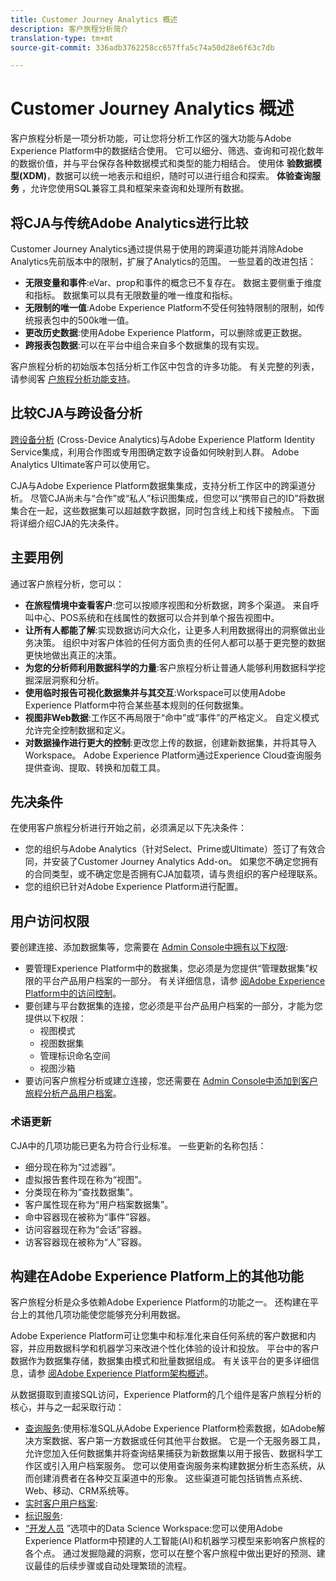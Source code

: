 ```yaml
---
title: Customer Journey Analytics 概述
description: 客户旅程分析简介
translation-type: tm+mt
source-git-commit: 336adb3762258cc657ffa5c74a50d28e6f63c7db

---
```



# Customer Journey Analytics 概述

客户旅程分析是一项分析功能，可让您将分析工作区的强大功能与Adobe Experience Platform中的数据结合使用。 它可以细分、筛选、查询和可视化数年的数据价值，并与平台保存各种数据模式和类型的能力相结合。 使用体 **验数据模型(XDM)**，数据可以统一地表示和组织，随时可以进行组合和探索。 **体验查询服务** ，允许您使用SQL兼容工具和框架来查询和处理所有数据。

## 将CJA与传统Adobe Analytics进行比较

Customer Journey Analytics通过提供易于使用的跨渠道功能并消除Adobe Analytics先前版本中的限制，扩展了Analytics的范围。 一些显着的改进包括：

* **无限变量和事件**:eVar、prop和事件的概念已不复存在。 数据主要侧重于维度和指标。 数据集可以具有无限数量的唯一维度和指标。
* **无限制的唯一值**:Adobe Experience Platform不受任何独特限制的限制，如传统报表包中的500k唯一值。
* **更改历史数据**:使用Adobe Experience Platform，可以删除或更正数据。
* **跨报表包数据**:可以在平台中组合来自多个数据集的现有实现。

客户旅程分析的初始版本包括分析工作区中包含的许多功能。 有关完整的列表，请参阅客 [户旅程分析功能支持](cja-aa.md)。

## 比较CJA与跨设备分析

[跨设备分析](https://docs.adobe.com/content/help/en/analytics/components/cda/cda-home.html) (Cross-Device Analytics)与Adobe Experience Platform Identity Service集成，利用合作图或专用图确定数字设备如何映射到人群。 Adobe Analytics Ultimate客户可以使用它。

CJA与Adobe Experience Platform数据集集成，支持分析工作区中的跨渠道分析。 尽管CJA尚未与“合作”或“私人”标识图集成，但您可以“携带自己的ID”将数据集合在一起，这些数据集可以超越数字数据，同时包含线上和线下接触点。 下面将详细介绍CJA的先决条件。

## 主要用例

通过客户旅程分析，您可以：

* **在旅程情境中查看客户**:您可以按顺序视图和分析数据，跨多个渠道。 来自呼叫中心、POS系统和在线属性的数据可以合并到单个报告视图中。
* **让所有人都能了解**:实现数据访问大众化，让更多人利用数据得出的洞察做出业务决策。 组织中对客户体验的任何方面负责的任何人都可以基于更完整的数据更快地做出真正的决策。
* **为您的分析师利用数据科学的力量**:客户旅程分析让普通人能够利用数据科学挖掘深层洞察和分析。
* **使用临时报告可视化数据集并与其交互**:Workspace可以使用Adobe Experience Platform中符合某些基本规则的任何数据集。
* **视图非Web数据**:工作区不再局限于“命中”或“事件”的严格定义。 自定义模式允许完全控制数据和定义。
* **对数据操作进行更大的控制**:更改您上传的数据，创建新数据集，并将其导入Workspace。 Adobe Experience Platform通过Experience Cloud查询服务提供查询、提取、转换和加载工具。

## 先决条件

在使用客户旅程分析进行开始之前，必须满足以下先决条件：

* 您的组织与Adobe Analytics（针对Select、Prime或Ultimate）签订了有效合同，并安装了Customer Journey Analytics Add-on。 如果您不确定您拥有的合同类型，或不确定您是否拥有CJA加载项，请与贵组织的客户经理联系。
* 您的组织已针对Adobe Experience Platform进行配置。

## 用户访问权限

要创建连接、添加数据集等，您需要在 [Admin Console中拥有以下权限](https://adminconsole.adobe.com/enterprise/):

* 要管理Experience Platform中的数据集，您必须是为您提供“管理数据集”权限的平台产品用户档案的一部分。 有关详细信息，请参 [阅Adobe Experience Platform中的访问控制](https://www.adobe.io/apis/experienceplatform/home/permissions-and-sandboxes/permissions-and-sandboxes.html#!api-specification/markdown/narrative/technical_overview/access-control/access-control-overview.md)。
* 要创建与平台数据集的连接，您必须是平台产品用户档案的一部分，才能为您提供以下权限：
   * 视图模式
   * 视图数据集
   * 管理标识命名空间
   * 视图沙箱
* 要访问客户旅程分析或建立连接，您还需要在 [Admin Console中添加到客户旅程分析产品用户档案](https://adminconsole.adobe.com/enterprise/)。

### 术语更新

CJA中的几项功能已更名为符合行业标准。 一些更新的名称包括：

* 细分现在称为“过滤器”。
* 虚拟报告套件现在称为“视图”。
* 分类现在称为“查找数据集”。
* 客户属性现在称为“用户档案数据集”。
* 命中容器现在被称为“事件”容器。
* 访问容器现在称为“会话”容器。
* 访客容器现在被称为“人”容器。

## 构建在Adobe Experience Platform上的其他功能

客户旅程分析是众多依赖Adobe Experience Platform的功能之一。 还构建在平台上的其他几项功能使您能够充分利用数据。

Adobe Experience Platform可让您集中和标准化来自任何系统的客户数据和内容，并应用数据科学和机器学习来改进个性化体验的设计和投放。 平台中的客户数据作为数据集存储，数据集由模式和批量数据组成。 有关该平台的更多详细信息，请参 [阅Adobe Experience Platform架构概述](https://www.adobe.io/apis/experienceplatform/home/overview.html)。

从数据摄取到直接SQL访问，Experience Platform的几个组件是客户旅程分析的核心，并与之一起采取行动：

* [查询服务](https://www.adobe.io/apis/experienceplatform/home/query-service/sql-reference.html):使用标准SQL从Adobe Experience Platform检索数据，如Adobe解决方案数据、客户第一方数据或任何其他平台数据。 它是一个无服务器工具，允许您加入任何数据集并将查询结果捕获为新数据集以用于报告、数据科学工作区或引入用户档案服务。 您可以使用查询服务来构建数据分析生态系统，从而创建消费者在各种交互渠道中的形象。 这些渠道可能包括销售点系统、Web、移动、CRM系统等。
* [实时客户用户档案](https://www.adobe.io/apis/experienceplatform/home/profile-identity-segmentation/profile-identity-segmentation-services.html#!api-specification/markdown/narrative/technical_overview/unified_profile_architectural_overview/unified_profile_architectural_overview.md):
* [标识服务](https://www.adobe.io/apis/experienceplatform/home/profile-identity-segmentation/profile-identity-segmentation-services.html#!api-specification/markdown/narrative/technical_overview/identity_services_architectural_overview/identity_services_architectural_overview.md):
* [“开发人员](https://www.adobe.io/apis/experienceplatform/home/data-science-workspace.html) ”选项中的Data Science Workspace:您可以使用Adobe Experience Platform中预建的人工智能(AI)和机器学习模型来影响客户旅程的各个点。 通过发掘隐藏的洞察，您可以在整个客户旅程中做出更好的预测、建议最佳的后续步骤或自动处理繁琐的流程。
